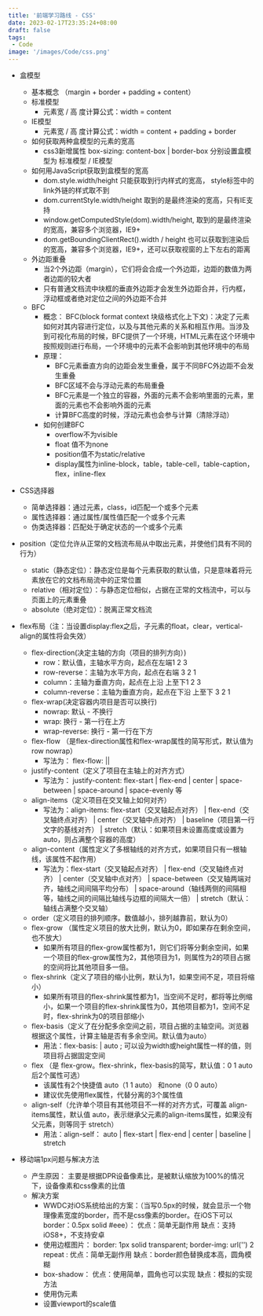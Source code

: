 ```yaml
---
title: '前端学习路线 - CSS'
date: 2023-02-17T23:35:24+08:00
draft: false
tags:
 - Code
image: '/images/Code/css.png'
---
```

<!--more-->
- 盒模型
  - 基本概念 （margin + border + padding + content）
  - 标准模型
    - 元素宽 / 高 度计算公式：width = content
  - IE模型
    - 元素宽 / 高 度计算公式：width = content + padding + border
  - 如何获取两种盒模型的元素的宽高
    - css3新增属性 box-sizing: content-box | border-box 分别设置盒模型为 标准模型 / IE模型
  - 如何用JavaScript获取到盒模型的宽高
    - dom.style.width/height 只能获取到行内样式的宽高， style标签中的link外链的样式取不到
    - dom.currentStyle.width/height 取到的是最终渲染的宽高，只有IE支持
    - window.getComputedStyle(dom).width/height, 取到的是最终渲染的宽高，兼容多个浏览器，IE9+
    - dom.getBoundingClientRect().width / height 也可以获取到渲染后的宽高，兼容多个浏览器，IE9+，还可以获取视窗的上下左右的距离
  - 外边距重叠
    - 当2个外边距（margin），它们将会合成一个外边距，边距的数值为两者边距的较大者
    - 只有普通文档流中块框的垂直外边距才会发生外边距合并，行内框，浮动框或者绝对定位之间的外边距不合并
  - BFC
    - 概念： BFC(block format context 块级格式化上下文)：决定了元素如何对其内容进行定位，以及与其他元素的关系和相互作用。当涉及到可视化布局的时候，BFC提供了一个环境，HTML元素在这个环境中按照规则进行布局，一个环境中的元素不会影响到其他环境中的布局
    - 原理：
      - BFC元素垂直方向的边距会发生重叠，属于不同BFC外边距不会发生重叠
      - BFC区域不会与浮动元素的布局重叠
      - BFC元素是一个独立的容器，外面的元素不会影响里面的元素，里面的元素也不会影响外面的元素
      - 计算BFC高度的时候，浮动元素也会参与计算（清除浮动）
    - 如何创建BFC
      - overflow不为visible
      - float 值不为none
      - position值不为static/relative
      - display属性为inline-block，table，table-cell，table-caption，flex，inline-flex
- CSS选择器
  - 简单选择器：通过元素，class，id匹配一个或多个元素
  - 属性选择器：通过属性/属性值匹配一个或多个元素
  - 伪类选择器：匹配处于确定状态的一个或多个元素
- position（定位允许从正常的文档流布局从中取出元素，并使他们具有不同的行为）
  - static（静态定位）：静态定位是每个元素获取的默认值，只是意味着将元素放在它的文档布局流中的正常位置
  - relative（相对定位）：与静态定位相似，占据在正常的文档流中，可以与页面上的元素重叠
  - absolute（绝对定位）：脱离正常文档流
- flex布局（注：当设置display:flex之后，子元素的float，clear，vertical-align的属性将会失效）
  - flex-direction(决定主轴的方向（项目的排列方向）)
    - row：默认值，主轴水平方向，起点在左端1 2 3
    - row-reverse：主轴为水平方向，起点在右端 3 2 1
    - column：主轴为垂直方向，起点在上沿 上至下1 2 3
    - column-reverse：主轴为垂直方向，起点在下沿  上至下 3 2 1
  - flex-wrap(决定容器内项目是否可以换行)
    - nowrap: 默认 - 不换行
    - wrap: 换行 - 第一行在上方
    - wrap-reverse: 换行 - 第一行在下方
  - flex-flow （是flex-direction属性和flex-wrap属性的简写形式，默认值为 row nowrap）
    - 写法为： flex-flow: <flex-direction> || <flex-wrap>
  - justify-content（定义了项目在主轴上的对齐方式）
    - 写法为： justify-content: flex-start | flex-end | center | space-between | space-around | space-evenly 等
  - align-items（定义项目在交叉轴上如何对齐）
    - 写法为：align-items: flex-start（交叉轴起点对齐） | flex-end（交叉轴终点对齐） | center（交叉轴中点对齐） | baseline（项目第一行文字的基线对齐） | stretch（默认：如果项目未设置高度或设置为auto，则占满整个容器的高度）
  - align-content（属性定义了多根轴线的对齐方式，如果项目只有一根轴线，该属性不起作用）
    - 写法为：flex-start（交叉轴起点对齐） | flex-end（交叉轴终点对齐） | center（交叉轴中点对齐） | space-between（交叉轴两端对齐，轴线之间间隔平均分布） | space-around（轴线两侧的间隔相等，轴线之间的间隔比轴线与边框的间隔大一倍） | stretch（默认：轴线占满整个交叉轴）
  - order（定义项目的排列顺序。数值越小，排列越靠前，默认为0）
  - flex-grow （属性定义项目的放大比例，默认为0，即如果存在剩余空间，也不放大）
    - 如果所有项目的flex-grow属性都为1，则它们将等分剩余空间，如果一个项目的flex-grow属性为2，其他项目为1，则属性为2的项目占据的空间将比其他项目多一倍。
  - flex-shrink（定义了项目的缩小比例，默认为1，如果空间不足，项目将缩小）
    - 如果所有项目的flex-shrink属性都为1，当空间不足时，都将等比例缩小，如果一个项目的flex-shrink属性为0，其他项目都为1，空间不足时，flex-shrink为0的项目部缩小
  - flex-basis（定义了在分配多余空间之前，项目占据的主轴空间。浏览器根据这个属性，计算主轴是否有多余空间。默认值为auto）
    - 用法：flex-basis: <length> | auto ; 可以设为width或height属性一样的值，则项目将占据固定空间
  - flex （是 flex-grow。flex-shrink，flex-basis的简写，默认值：0 1 auto 后2个属性可选）
    - 该属性有2个快捷值 auto（1 1 auto） 和none（0 0 auto）
    - 建议优先使用flex属性，代替分离的3个属性值
  - align-self（允许单个项目有其他项目不一样的对齐方式，可覆盖 align-items属性，默认值 auto，表示继承父元素的align-items属性，如果没有父元素，则等同于 stretch）
    - 用法：align-self： auto | flex-start | flex-end | center | baseline | stretch

- 移动端1px问题与解决方法
  - 产生原因： 主要是根据DPR设备像素比，是被默认缩放为100%的情况下，设备像素和css像素的比值
  - 解决方案
    - WWDC对iOS系统给出的方案：（当写0.5px的时候，就会显示一个物理像素宽度的border，而不是css像素的border。在iOS下可以border：0.5px solid #eee）： 优点：简单无副作用 缺点：支持iOS8+，不支持安卓
    - 使用边框图片： border: 1px solid transparent; border-img: url('') 2 repeat : 优点：简单无副作用 缺点：border颜色替换成本高，圆角模糊
    - box-shadow： 优点：使用简单，圆角也可以实现   缺点：模拟的实现方法
    - 使用伪元素
    - 设置viewport的scale值